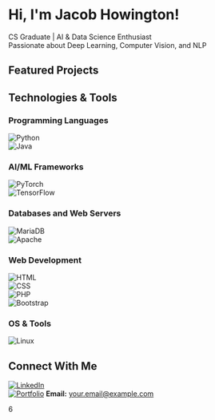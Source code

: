# Hi, I'm Jacob Howington! 

CS Graduate | AI & Data Science Enthusiast  
Passionate about Deep Learning, Computer Vision, and NLP  

## Featured Projects  

<!--
🔹 **[Variational Autoencoder for Latent Diffusion](https://github.com/yourusername/vae-latent-diffusion)**  
  - Implemented a VAE for image synthesis.  
  - **Tech:** Python, PyTorch, OpenCV  

🔹 **[AI-Powered Medicine Dispenser](https://github.com/yourusername/ai-medicine-dispenser)**  
  - Built an intelligent dispenser using Computer Vision & IoT.  
  - **Tech:** Python, TensorFlow, Raspberry Pi  
## 📊 GitHub Stats  

![GitHub Stats](https://github-readme-stats.vercel.app/api?username=yourusername&show_icons=true&theme=radical) 
-->

## Technologies & Tools  

### Programming Languages  
![Python](https://img.shields.io/badge/Python-3776AB?style=for-the-badge&logo=python&logoColor=white)  
![Java](https://img.shields.io/badge/Java-red?style=for-the-badge&logo=openjdk&logoColor=white)  

### AI/ML Frameworks  
![PyTorch](https://img.shields.io/badge/PyTorch-EE4C2C?style=for-the-badge&logo=pytorch&logoColor=white)  
![TensorFlow](https://img.shields.io/badge/TensorFlow-FF6F00?style=for-the-badge&logo=tensorflow&logoColor=white)  

### Databases and Web Servers
![MariaDB](https://img.shields.io/badge/MariaDB-003545?style=for-the-badge&logo=mariadb&logoColor=white)  
![Apache](https://img.shields.io/badge/Apache-CA2136?style=for-the-badge&logo=apache&logoColor=white)  

### Web Development  
![HTML](https://img.shields.io/badge/HTML5-E34F26?style=for-the-badge&logo=html5&logoColor=white)  
![CSS](https://img.shields.io/badge/CSS3-1572B6?style=for-the-badge&logo=css3&logoColor=white)  
![PHP](https://img.shields.io/badge/PHP-777BB4?style=for-the-badge&logo=php&logoColor=white)  
![Bootstrap](https://img.shields.io/badge/Bootstrap-7952B3?style=for-the-badge&logo=bootstrap&logoColor=white)  

### OS & Tools  
![Linux](https://img.shields.io/badge/Linux-FCC624?style=for-the-badge&logo=linux&logoColor=black)  



## Connect With Me  
[![LinkedIn](https://img.shields.io/badge/LinkedIn-0A66C2?style=for-the-badge&logo=linkedin&logoColor=white)](https://linkedin.com/in/yourusername)  
[![Portfolio](https://img.shields.io/badge/Portfolio-181717?style=for-the-badge&logo=github&logoColor=white)](https://yourwebsite.com)
**Email:** your.email@example.com 


 


6

<!--
**JakeHowington/JakeHowington** is a ✨ _special_ ✨ repository because its `README.md` (this file) appears on your GitHub profile.

Here are some ideas to get you started:

- 🔭 I’m currently working on ...
- 🌱 I’m currently learning ...
- 👯 I’m looking to collaborate on ...
- 🤔 I’m looking for help with ...
- 💬 Ask me about ...
- 📫 How to reach me: ...
- 😄 Pronouns: ...
- ⚡ Fun fact: ...
-->
